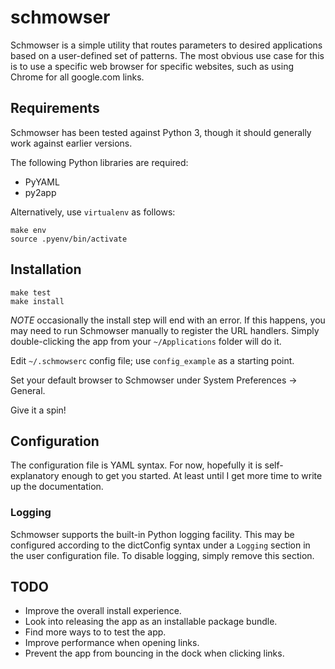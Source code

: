 # schmowser

Schmowser is a simple utility that routes parameters to desired applications based on a
user-defined set of patterns.  The most obvious use case for this is to use a specific
web browser for specific websites, such as using Chrome for all google.com links.

## Requirements

Schmowser has been tested against Python 3, though it should generally work against
earlier versions.

The following Python libraries are required:

- PyYAML
- py2app

Alternatively, use `virtualenv` as follows:

    make env
    source .pyenv/bin/activate

## Installation

    make test
    make install

*NOTE* occasionally the install step will end with an error.  If this happens, you may need
to run Schmowser manually to register the URL handlers.  Simply double-clicking the app
from your `~/Applications` folder will do it.

Edit `~/.schmowserc` config file; use `config_example` as a starting point.

Set your default browser to Schmowser under System Preferences -> General.

Give it a spin!

## Configuration

The configuration file is YAML syntax.  For now, hopefully it is self-explanatory enough to
get you started.  At least until I get more time to write up the documentation.

### Logging

Schmowser supports the built-in Python logging facility.  This may be configured according
to the dictConfig syntax under a `Logging` section in the user configuration file.  To
disable logging, simply remove this section.

## TODO

- Improve the overall install experience.
- Look into releasing the app as an installable package bundle.
- Find more ways to to test the app.
- Improve performance when opening links.
- Prevent the app from bouncing in the dock when clicking links.
